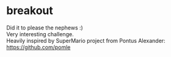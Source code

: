 # breakout
Did it to please the nephews :)  
Very interesting challenge.  
Heavily inspired by SuperMario project from Pontus Alexander: https://github.com/pomle 
